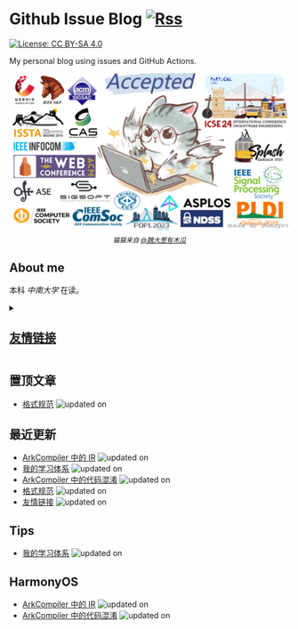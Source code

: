 # Github Issue Blog [![Rss](https://img.shields.io/badge/rss-F88900?style=for-the-badge&logo=rss&logoColor=white)](https://raw.githubusercontent.com/changxvv/Blog/master/feed.xml)
[![License: CC BY-SA 4.0](https://img.shields.io/badge/License-CC%20BY--SA%204.0-lightgrey.svg)](https://creativecommons.org/licenses/by-sa/4.0/)

My personal blog using issues and GitHub Actions.

<div align='center'>
  <img src="graphics/meme.png" alt="Fight for PhD" />
  <sub><i>猫猫来自 <a href="https://weibo.com/u/2169547965">@魏大葱有木瓜</a></i></sub>
</div> 

## About me
本科 *中南大学* 在读。

<details><summary><h2><a href="https://github.com/changxvv/Blog/issues/1"> 友情链接 </a></h2></summary>

<table>
<thead>
<tr>
<th>Name</th>
<th>Link</th>
<th>Desc</th>
</tr>
</thead>
<tbody>
<tr>
<td>$\textbf{H{\color{red}olyk}}$</td>
<td>https://blog.asukakyle.top/</td>
<td>好兄弟、本科室友、World Final 爷</td>
</tr>
<tr>
<td>千年八云紫</td>
<td>https://reimu.red/</td>
<td>好兄弟、Geek、啥都会</td>
</tr>
</tbody>
</table>

</details>

## 置顶文章
- [格式规范](https://github.com/changxvv/Blog/issues/3) ![updated on](https://img.shields.io/badge/updated-2023--10--13-green)

## 最近更新
- [ArkCompiler 中的 IR](https://github.com/changxvv/Blog/issues/6) ![updated on](https://img.shields.io/badge/updated-2023--10--22-green)
- [我的学习体系](https://github.com/changxvv/Blog/issues/4) ![updated on](https://img.shields.io/badge/updated-2023--10--17-green)
- [ArkCompiler 中的代码混淆](https://github.com/changxvv/Blog/issues/5) ![updated on](https://img.shields.io/badge/updated-2023--10--15-green)
- [格式规范](https://github.com/changxvv/Blog/issues/3) ![updated on](https://img.shields.io/badge/updated-2023--10--13-green)
- [友情链接](https://github.com/changxvv/Blog/issues/1) ![updated on](https://img.shields.io/badge/updated-2023--10--13-green)






## Tips
- [我的学习体系](https://github.com/changxvv/Blog/issues/4) ![updated on](https://img.shields.io/badge/updated-2023--10--17-green)

## HarmonyOS
- [ArkCompiler 中的 IR](https://github.com/changxvv/Blog/issues/6) ![updated on](https://img.shields.io/badge/updated-2023--10--22-green)
- [ArkCompiler 中的代码混淆](https://github.com/changxvv/Blog/issues/5) ![updated on](https://img.shields.io/badge/updated-2023--10--15-green)

